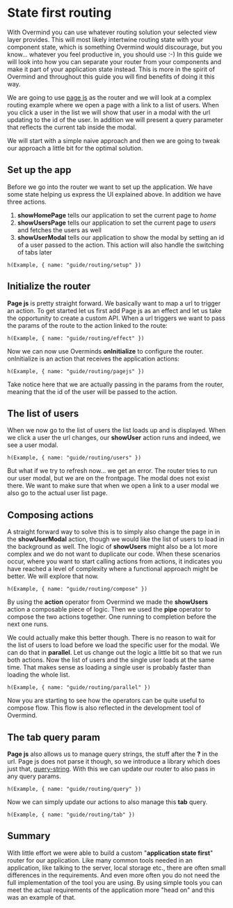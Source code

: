 # State first routing

With Overmind you can use whatever routing solution your selected view layer provides. This will most likely intertwine routing state with your component state, which is something Overmind would discourage, but you know... whatever you feel productive in, you should use :-) In this guide we will look into how you can separate your router from your components and make it part of your application state instead. This is more in the spirit of Overmind and throughout this guide you will find benefits of doing it this way.

We are going to use [page js](https://www.npmjs.com/package/page) as the router and we will look at a complex routing example where we open a page with a link to a list of users. When you click a user in the list we will show that user in a modal with the url updating to the id of the user. In addition we will present a query parameter that reflects the current tab inside the modal.

We will start with a simple naive approach and then we are going to tweak our approach a little bit for the optimal solution.

## Set up the app

Before we go into the router we want to set up the application. We have some state helping us express the UI explained above. In addition we have three actions.

1. **showHomePage** tells our application to set the current page to *home*
2. **showUsersPage** tells our application to set the current page to *users* and fetches the users as well
3. **showUserModal** tells our application to show the modal by setting an id of a user passed to the action. This action will also handle the switching of tabs later


```marksy
h(Example, { name: "guide/routing/setup" })
```

## Initialize the router

**Page js** is pretty straight forward. We basically want to map a url to trigger an action. To get started let us first add Page js as an effect and let us take the opportunity to create a custom API. When a url triggers we want to pass the params of the route to the action linked to the route:

```marksy
h(Example, { name: "guide/routing/effect" })
```

Now we can now use Overminds **onInitialize** to configure the router. onInitialize is an action that receives the application actions:

```marksy
h(Example, { name: "guide/routing/pagejs" })
```

Take notice here that we are actually passing in the params from the router, meaning that the id of the user will be passed to the action.

## The list of users

When we now go to the list of users the list loads up and is displayed. When we click a user the url changes, our **showUser** action runs and indeed, we see a user modal.


```marksy
h(Example, { name: "guide/routing/users" })
```


But what if we try to refresh now... we get an error. The router tries to run our user modal, but we are on the frontpage. The modal does not exist there. We want to make sure that when we open a link to a user modal we also go to the actual user list page.

## Composing actions

A straight forward way to solve this is to simply also change the page in in the **showUserModal** action, though we would like the list of users to load in the background as well. The logic of **showUsers** might also be a lot more complex and we do not want to duplicate our code. When these scenarios occur, where you want to start calling actions from actions, it indicates you have reached a level of complexity where a functional approach might be better. We will explore that now. 

```marksy
h(Example, { name: "guide/routing/compose" })
```

By using the **action** operator from Overmind we made the **showUsers** action a composable piece of logic. Then we used the **pipe** operator to compose the two actions together. One running to completion before the next one runs.

We could actually make this better though. There is no reason to wait for the list of users to load before we load the specific user for the modal. We can do that in **parallel**. Let us change out the logic a little bit so that we run both actions. Now the list of users and the single user loads at the same time. That makes sense as loading a single user is probably faster than loading the whole list.

```marksy
h(Example, { name: "guide/routing/parallel" })
```

Now you are starting to see how the operators can be quite useful to compose flow. This flow is also reflected in the development tool of Overmind.

## The tab query param

**Page js** also allows us to manage query strings, the stuff after the **?** in the url. Page js does not parse it though, so we introduce a library which does just that, [query-string](https://www.npmjs.com/package/query-string). With this we can update our router to also pass in any query params.


```marksy
h(Example, { name: "guide/routing/query" })
```

Now we can simply update our actions to also manage this **tab** query.

```marksy
h(Example, { name: "guide/routing/tab" })
```


## Summary

With little effort we were able to build a custom "**application state first**" router for our application. Like many common tools needed in an application, like talking to the server, local storage etc., there are often small differences in the requirements. And even more often you do not need the full implementation of the tool you are using. By using simple tools you can meet the actual requirements of the application more "head on" and this was an example of that.